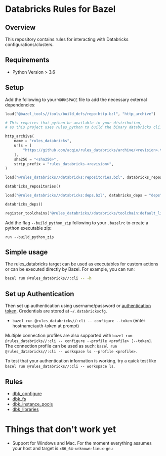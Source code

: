 # Databricks Rules for Bazel

## Overview

This repository contains rules for interacting with Databricks configurations/clusters.

## Requirements

* Python Version > 3.6

## Setup

Add the following to your `WORKSPACE` file to add the necessary external dependencies:

```python
load("@bazel_tools//tools/build_defs/repo:http.bzl", "http_archive")

# This requires that python be available in your distribution,
# as this project uses rules_python to build the binary databricks cli.

http_archive(
    name = "rules_databricks",
    urls = [
        "https://github.com/acqio/rules_databricks/archive/<revision>.tar.gz"
    ],
    sha256 = "<sha256>",
    strip_prefix = "rules_databricks-<revision>",
)

load("@rules_databricks//databricks:repositories.bzl", databricks_repositories = "repositories")

databricks_repositories()

load("@rules_databricks//databricks:deps.bzl", databricks_deps = "deps")

databricks_deps()

register_toolchains("@rules_databricks//databricks/toolchain:default_linux_toolchain")
```

Add the flag `--build_python_zip` following to your `.bazelrc` to create a python executable zip:

```
run --build_python_zip
```

## Simple usage

The rules_databricks target can be used as executables for custom actions or can be executed directly by Bazel. For example, you can run:

```sh
bazel run @rules_databricks//:cli -- -h
```

## Set up Authentication
<a name="databricks_authentication"></a>

Then set up authentication using username/password or [authentication token](https://docs.databricks.com/api/latest/authentication.html#token-management). Credentials are stored at ``~/.databrickscfg``.

- `bazel run @rules_databricks//:cli -- configure --token` (enter hostname/auth-token at prompt)

Multiple connection profiles are also supported with `bazel run @rules_databricks//:cli -- configure --profile <profile> [--token]`.
The connection profile can be used as such: `bazel run @rules_databricks//:cli -- workspace ls --profile <profile>`.

To test that your authentication information is working, try a quick test like `bazel run @rules_databricks//:cli -- workspace ls`.

## Rules

* [dbk_configure](docs/dbk_configure.md)
* [dbk_fs](docs/dbk_fs.md)
* [dbk_instance_pools](docs/dbk_instance_pools.md)
* [dbk_libraries](docs/dbk_libraries.md)

# Things that don't work yet
* Support for Windows and Mac. For the moment everything assumes your host and target is `x86_64-unknown-linux-gnu`
